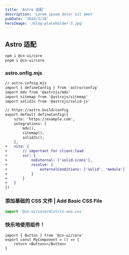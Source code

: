 ```yaml
---
title: 'Astro 适配'
description: 'Lorem ipsum dolor sit amet'
pubDate: '2024/3/28'
heroImage: '/blog-placeholder-3.jpg'
---
```

## Astro 适配

```sh
npm i @cn-ui/core
pnpm i @cn-ui/core
```

### astro.onfig.mjs

```diff
// astro.cofnig.mjs
import { defineConfig } from 'astro/config'
import mdx from '@astrojs/mdx'
import sitemap from '@astrojs/sitemap'
import solidJs from '@astrojs/solid-js'

// https://astro.build/config
export default defineConfig({
    site: 'https://example.com',
    integrations: [
        mdx(),
        sitemap(),
        solidJs(),
    ],
+   vite: {
+       // important for client:load
+       ssr: {
+           noExternal: ['solid-icons'],
+           resolve: {
+               externalConditions: ['solid', 'module']
+           }
+       }
+   }
})
```

### 添加基础的 CSS 文件 | Add Basic CSS File

```js
import '@cn-ui/core/dist/cn-uno.css'
```

### 快乐地使用组件！

```tsx
import { Button } from '@cn-ui/core'
export const MyComponent = () => {
    return <Button></Button>
}
```